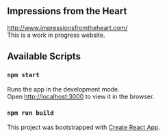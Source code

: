 
## Impressions from the Heart

http://www.impressionsfromtheheart.com/ <br/>
This is a work in progress website.


## Available Scripts

### `npm start`

Runs the app in the development mode.<br />
Open [http://localhost:3000](http://localhost:3000) to view it in the browser.

### `npm run build`

This project was bootstrapped with [Create React App](https://github.com/facebook/create-react-app).
